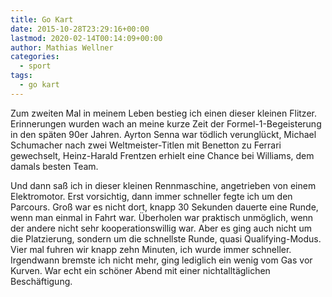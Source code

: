 ```yaml
---
title: Go Kart
date: 2015-10-28T23:29:16+00:00
lastmod: 2020-02-14T00:14:09+00:00
author: Mathias Wellner
categories:
  - sport
tags:
  - go kart
---
```

Zum zweiten Mal in meinem Leben bestieg ich einen dieser kleinen Flitzer. Erinnerungen wurden wach an meine kurze Zeit der Formel-1-Begeisterung in den späten 90er Jahren. Ayrton Senna war tödlich verunglückt, Michael Schumacher nach zwei Weltmeister-Titlen mit Benetton zu Ferrari gewechselt, Heinz-Harald Frentzen erhielt eine Chance bei Williams, dem damals besten Team. 
<!--more-->

Und dann saß ich in dieser kleinen Rennmaschine, angetrieben von einem Elektromotor. Erst vorsichtig, dann immer schneller fegte ich um den Parcours. Groß war es nicht dort, knapp 30 Sekunden dauerte eine Runde, wenn man einmal in Fahrt war. Überholen war praktisch unmöglich, wenn der andere nicht sehr kooperationswillig war. Aber es ging auch nicht um die Platzierung, sondern um die schnellste Runde, quasi Qualifying-Modus. Vier mal fuhren wir knapp zehn Minuten, ich wurde immer schneller. Irgendwann bremste ich nicht mehr, ging lediglich ein wenig vom Gas vor Kurven. War echt ein schöner Abend mit einer nichtalltäglichen Beschäftigung. 
